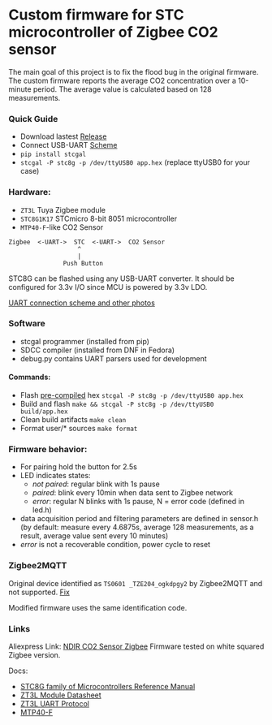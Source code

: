 # Custom firmware for STC microcontroller of Zigbee CO2 sensor 

The main goal of this project is to fix the flood bug in the original firmware. The custom firmware reports the average CO2 concentration over a 10-minute period. The average value is calculated based on 128 measurements.

### Quick Guide
- Download lastest [Release](https://github.com/rokiden/Tuya_CO2_STC8/releases)
- Connect USB-UART [Scheme](https://github.com/rokiden/Tuya_CO2_STC8/issues/1)
- `pip install stcgal`
- `stcgal -P stc8g -p /dev/ttyUSB0 app.hex` (replace ttyUSB0 for your case)

### Hardware: 
- `ZT3L` Tuya Zigbee module
- `STC8G1K17` STCmicro 8-bit 8051 microcontroller
- `MTP40-F`-like CO2 Sensor

```
Zigbee  <-UART->  STC  <-UART->  CO2 Sensor
                   ^
                   |
               Push Button
```

STC8G can be flashed using any USB-UART converter. It should be configured for 3.3v I/O since MCU is powered by 3.3v LDO. 

[UART connection scheme and other photos](https://github.com/rokiden/Tuya_CO2_STC8/issues/1)

### Software 

- stcgal programmer (installed from pip)
- SDCC compiler (installed from DNF in Fedora)
- debug.py contains UART parsers used for development

#### Commands:

- Flash [pre-compiled](https://github.com/rokiden/Tuya_CO2_STC8/releases) hex `stcgal -P stc8g -p /dev/ttyUSB0 app.hex`
- Build and flash `make && stcgal -P stc8g -p /dev/ttyUSB0 build/app.hex`
- Clean build artifacts `make clean`
- Format user/* sources `make format`

### Firmware behavior:

- For pairing hold the button for 2.5s
- LED indicates states:
  - *not paired*: regular blink with 1s pause
  - *paired*: blink every 10min when data sent to Zigbee network
  - *error*: regular N blinks with 1s pause, N = error code (defined in led.h)
- data acquisition period and filtering parameters are defined in sensor.h (by default: measure every 4.6875s, average 128 measurements, as a result, average value sent every 10 minutes)
- *error* is not a recoverable condition, power cycle to reset

### Zigbee2MQTT

Original device identified as `TS0601 _TZE204_ogkdpgy2` by Zigbee2MQTT and not supported. [Fix](https://github.com/Koenkk/zigbee2mqtt/issues/23205#issuecomment-2235297039)

Modified firmware uses the same identification code.

### Links

Aliexpress Link: [NDIR CO2 Sensor Zigbee](https://sl.aliexpress.ru/p?key=bX53rm8) Firmware tested on white squared Zigbee version.

Docs:
- [STC8G family of Microcontrollers Reference Manual](http://www.stcmicro.com/datasheet/STC8G-en.pdf)
- [ZT3L Module Datasheet](https://developer.tuya.com/en/docs/iot/zt3l-module-datasheet?id=Ka438n1j8nuvu)
- [ZT3L UART Protocol](https://developer.tuya.com/en/docs/iot/tuya-zigbee-module-uart-communication-protocol?id=K9ear5khsqoty)
- [MTP40-F](https://www.tinytronics.nl/index.php?route=product/product/get_file&file=4660/MTP40-F-CO2-sensor-module-single-channel.pdf)
